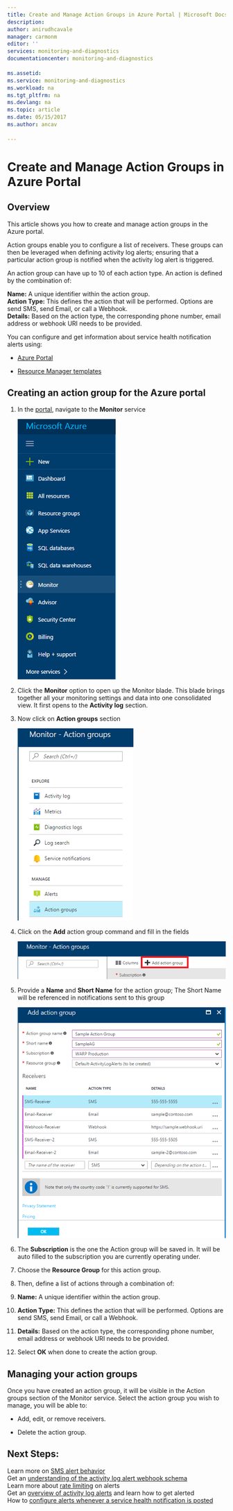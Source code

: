 ```yaml
---
title: Create and Manage Action Groups in Azure Portal | Microsoft Docs
description:
author: anirudhcavale
manager: carmonm
editor: ''
services: monitoring-and-diagnostics
documentationcenter: monitoring-and-diagnostics

ms.assetid:
ms.service: monitoring-and-diagnostics
ms.workload: na
ms.tgt_pltfrm: na
ms.devlang: na
ms.topic: article
ms.date: 05/15/2017
ms.author: ancav

---
```

# Create and Manage Action Groups in Azure Portal
## Overview ##
This article shows you how to create and manage action groups in the Azure portal.

Action groups enable you to configure a list of receivers. These groups can then be leveraged when defining activity log alerts; ensuring that a particular action group is notified when the activity log alert is triggered.

An action group can have up to 10 of each action type. An action is defined by the combination of:

**Name:** A unique identifier within the action group.  
**Action Type:** This defines the action that will be performed. Options are send SMS, send Email, or call a Webhook.  
**Details:** Based on the action type, the corresponding phone number, email address or webhook URI needs to be provided.

You can configure and get information about service health notification alerts using:
* [Azure Portal](monitoring-action-groups.md)
- [Resource Manager templates](monitoring-create-action-group-with-resource-manager-template.md)

## Creating an action group for the Azure portal ##
1.	In the [portal](https://portal.azure.com), navigate to the **Monitor** service

    ![Monitor](./media/monitoring-action-groups/home-monitor.png)
2.	Click the **Monitor** option to open up the Monitor blade. This blade brings together all your monitoring settings and data into one consolidated view. It first opens to the **Activity log** section.

3.	Now click on **Action groups** section

    ![Action-Group](./media/monitoring-action-groups/action-groups-blade.png)
4.	Click on the **Add** action group command and fill in the fields

    ![Add-Action-Group](./media/monitoring-action-groups/add-action-group.png)
5.	Provide a **Name** and **Short Name** for the action group; The Short Name will be referenced in notifications sent to this group

      ![Action-Group-Define](./media/monitoring-action-groups/action-group-define.png)

6.	The **Subscription** is the one the Action group will be saved in. It will be auto filled to the subscription you are currently operating under.

7.	Choose the **Resource Group** for this action group.

8.	Then, define a list of actions through a combination of:
  1. **Name:** A unique identifier within the action group.
  2. **Action Type:** This defines the action that will be performed. Options are send SMS, send Email, or call a Webhook.
  3. **Details:** Based on the action type, the corresponding phone number, email address or webhook URI needs to be provided.

9.	Select **OK** when done to create the action group.

## Managing your action groups ##
Once you have created an action group, it will be visible in the Action groups section of the Monitor service. Select the action group you wish to manage, you will be able to:
* Add, edit, or remove receivers.
-	Delete the action group.

## Next Steps: ##
Learn more on [SMS alert behavior](monitoring-sms-alert-behavior.md)  
Get an [understanding of the activity log alert webhook schema](monitoring-activity-log-alerts-webhook.md)  
Learn more about [rate limiting](monitoring-alerts-rate-limiting.md) on alerts  
Get an [overview of activity log alerts](monitoring-overview-alerts.md) and learn how to get alerted  
How to [configure alerts whenever a service health notification is posted](monitoring-activity-log-alerts-on-service-notifications.md)
